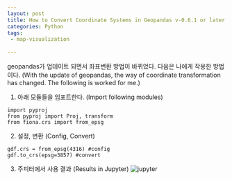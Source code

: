 ```yaml
---
layout: post
title: How to Convert Coordinate Systems in Geopandas v-0.6.1 or later
categories: Python
tags:
 - map-visualization
 
---
```


geopandas가 업데이트 되면서 좌표변환 방법이 바뀌었다. 다음은 나에게 작용한 방법이다. 
(With the update of geopandas, the way of coordinate transformation has changed. The following is worked for me.)

1. 아래 모듈들을 임포트한다. (Import following modules)
```
import pyproj
from pyproj import Proj, transform 
from fiona.crs import from_epsg 
```

2. 설정, 변환 (Config, Convert) 
```
gdf.crs = from_epsg(4316) #config
gdf.to_crs(epsg=3857) #convert
```

3. 주피터에서 사용 결과 (Results in Jupyter)
![jupyter](https://user-images.githubusercontent.com/63631604/81940633-c40dee80-9632-11ea-92b8-458b358cb979.png)
